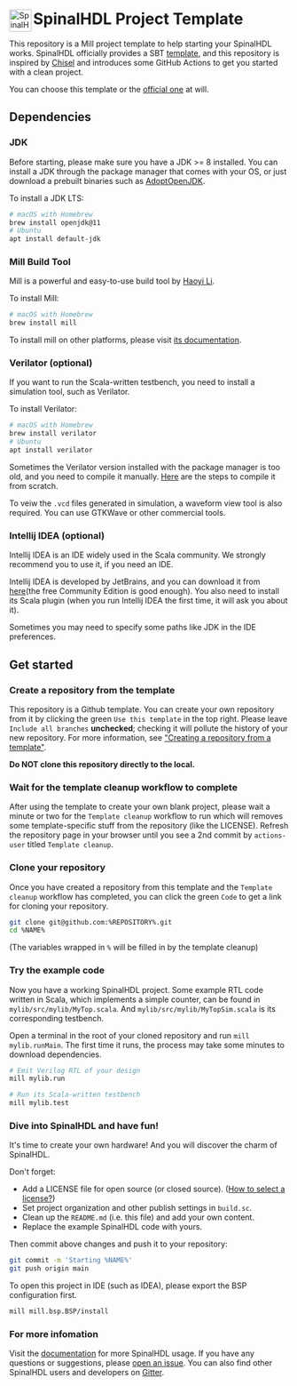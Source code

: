 <div>
<img src="https://avatars.githubusercontent.com/u/10659437?s=200&v=4" alt="SpinalHDL Logo" align="left" width="40" height="40"/>
<h1 align="left"> SpinalHDL Project Template </h1>
</div>

This repository is a Mill project template to help starting your SpinalHDL works. SpinalHDL officially provides a SBT [template](https://github.com/SpinalHDL/SpinalTemplateSbt), and this repository is inspired by [Chisel](https://github.com/freechipsproject/chisel-template) and introduces some GitHub Actions to get you started with a clean project.

You can choose this template or the [official one](https://github.com/SpinalHDL/SpinalTemplateSbt) at will.

## Dependencies

### JDK

Before starting, please make sure you have a JDK >= 8 installed. You can install a JDK through the package manager that comes with your OS, or just download a prebuilt binaries such as [AdoptOpenJDK](https://adoptopenjdk.net).

To install a JDK LTS:

```sh
# macOS with Homebrew
brew install openjdk@11
# Ubuntu
apt install default-jdk
```

### Mill Build Tool

Mill is a powerful and easy-to-use build tool by [Haoyi Li](https://github.com/lihaoyi).

To install Mill:
```sh
# macOS with Homebrew
brew install mill
```

To install mill on other platforms, please visit [its documentation](https://com-lihaoyi.github.io/mill/mill/Intro_to_Mill.html).

### Verilator (optional)

If you want to run the Scala-written testbench, you need to install a simulation tool, such as Verilator.

To install Verilator:
```sh
# macOS with Homebrew
brew install verilator
# Ubuntu
apt install verilator
```

Sometimes the Verilator version installed with the package manager is too old, and you need to compile it manually. [Here](https://verilator.org/guide/latest/install.html) are the steps to compile it from scratch.

To veiw the `.vcd` files generated in simulation, a waveform view tool is also required. You can use GTKWave or other commercial tools.

### Intellij IDEA (optional)

Intellij IDEA is an IDE widely used in the Scala community. We strongly recommend you to use it, if you need an IDE.

Intellij IDEA is developed by JetBrains, and you can download it from [here](https://www.jetbrains.com/idea/)(the free Community Edition is good enough). You also need to install its Scala plugin (when you run Intellij IDEA the first time, it will ask you about it).

Sometimes you may need to specify some paths like JDK in the IDE preferences.

## Get started

### Create a repository from the template

This repository is a Github template. You can create your own repository from it by clicking the green `Use this template` in the top right.
Please leave `Include all branches` **unchecked**; checking it will pollute the history of your new repository.
For more information, see ["Creating a repository from a template"](https://docs.github.com/en/github/creating-cloning-and-archiving-repositories/creating-a-repository-from-a-template).

**Do NOT clone this repository directly to the local.**

### Wait for the template cleanup workflow to complete

After using the template to create your own blank project, please wait a minute or two for the `Template cleanup` workflow to run which will removes some template-specific stuff from the repository (like the LICENSE).
Refresh the repository page in your browser until you see a 2nd commit by `actions-user` titled `Template cleanup`.

### Clone your repository

Once you have created a repository from this template and the `Template cleanup` workflow has completed, you can click the green `Code` to get a link for cloning your repository.

```sh
git clone git@github.com:%REPOSITORY%.git
cd %NAME%
```
(The variables wrapped in `%` will be filled in by the template cleanup) <!-- #REMOVE-ON-CLEANUP# -->

### Try the example code

Now you have a working SpinalHDL project. Some example RTL code written in Scala, which implements a simple counter, can be found in `mylib/src/mylib/MyTop.scala`.
And `mylib/src/mylib/MyTopSim.scala` is its corresponding testbench.

Open a terminal in the root of your cloned repository and run `mill mylib.runMain`. The first time it runs, the process may take some minutes to download dependencies.

```sh
# Emit Verilog RTL of your design
mill mylib.run

# Run its Scala-written testbench
mill mylib.test
```

### Dive into SpinalHDL and have fun!

It's time to create your own hardware! And you will discover the charm of SpinalHDL.

Don't forget:
- Add a LICENSE file for open source (or closed source). ([How to select a license?](https://docs.github.com/en/communities/setting-up-your-project-for-healthy-contributions/adding-a-license-to-a-repository))
- Set project organization and other publish settings in `build.sc`.
- Clean up the `README.md` (i.e. this file) and add your own content.
- Replace the example SpinalHDL code with yours.

Then commit above changes and push it to your repository:
```sh
git commit -m 'Starting %NAME%'
git push origin main
```

To open this project in IDE (such as IDEA), please export the BSP configuration first.
```sh
mill mill.bsp.BSP/install
```

### For more infomation

Visit the [documentation](https://spinalhdl.github.io/SpinalDoc-RTD) for more SpinalHDL usage.
If you have any questions or suggestions, please [open an issue](https://github.com/SpinalHDL/SpinalHDL/issues). You can also find other SpinalHDL users and developers on [Gitter](https://gitter.im/SpinalHDL/SpinalHDL).
